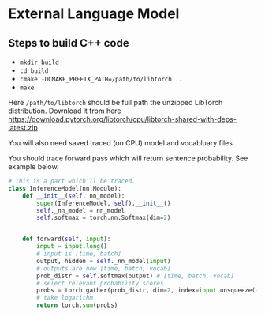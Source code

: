 External Language Model
=======================

Steps to build C++ code
-----------------------

* `mkdir build`
* `cd build`
* `cmake -DCMAKE_PREFIX_PATH=/path/to/libtorch ..`
* `make`

Here `/path/to/libtorch` should be full path the unzipped LibTorch distribution. 
Download it from here https://download.pytorch.org/libtorch/cpu/libtorch-shared-with-deps-latest.zip 

You will also need saved traced (on CPU) model and vocabluary files.

You should trace forward pass which will return sentence probability. See example below.
```python
# This is a part which'll be traced.
class InferenceModel(nn.Module):
    def __init__(self, nn_model):
        super(InferenceModel, self).__init__()
        self._nn_model = nn_model
        self.softmax = torch.nn.Softmax(dim=2)


    def forward(self, input):
        input = input.long()
        # input is [time, batch]
        output, hidden = self._nn_model(input)
        # outputs are now [time, batch, vocab]
        prob_distr = self.softmax(output) # [time, batch, vocab]
        # select relevant probability scores
        probs = torch.gather(prob_distr, dim=2, index=input.unsqueeze(-1)).squeeze(-1)
        # take logarithm
        return torch.sum(probs)
```
